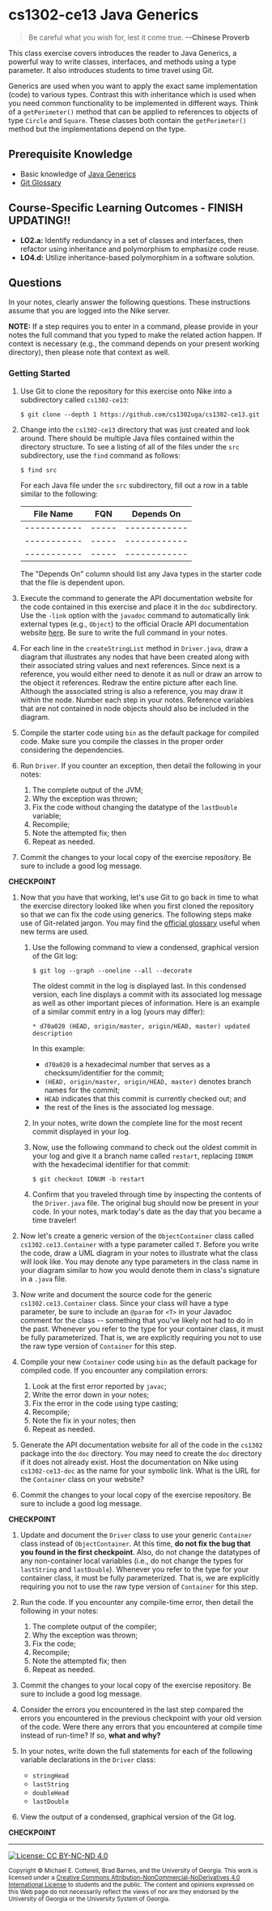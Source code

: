 # cs1302-ce13 Java Generics

> Be careful what you wish for, lest it come true.
> **--Chinese Proverb**

This class exercise covers introduces the reader to Java Generics, a powerful way to write classes,
interfaces, and methods using a type parameter. It also introduces students to time travel using Git.

Generics are used when you want to apply the exact same implementation (code) to various types.
Contrast this with inheritance which is used when you need common functionality to be implemented
in different ways. Think of a `getPerimeter()` method that can be applied to references to objects
of type `Circle` and `Square`. These classes both contain the `getPerimeter()` method but the
implementations depend on the type.

## Prerequisite Knowledge

* Basic knowledge of [Java Generics](https://github.com/cs1302uga/cs1302-tutorials/blob/master/generics/generic-classes/generic-classes.md)
* [Git Glossary](https://mirrors.edge.kernel.org/pub/software/scm/git/docs/gitglossary.html)

## Course-Specific Learning Outcomes - FINISH UPDATING!!

* **LO2.a:** Identify redundancy in a set of classes and interfaces, then refactor using inheritance and 
polymorphism to emphasize code reuse.
* **LO4.d:** Utilize  inheritance-based polymorphism in a software solution.
## Questions

In your notes, clearly answer the following questions. These instructions assume that you are 
logged into the Nike server. 

**NOTE:** If a step requires you to enter in a command, please provide in your notes the full 
command that you typed to make the related action happen. If context is necessary (e.g., the 
command depends on your present working directory), then please note that context as well.

### Getting Started

1. Use Git to clone the repository for this exercise onto Nike into a subdirectory called `cs1302-ce13`:

   ```
   $ git clone --depth 1 https://github.com/cs1302uga/cs1302-ce13.git
   ```

1. Change into the `cs1302-ce13` directory that was just created and look around. There should be
   multiple Java files contained within the directory structure. To see a listing of all of the 
   files under the `src` subdirectory, use the `find` command as follows:
   
   ```
   $ find src
   ```

   For each Java file under the `src` subdirectory, fill out a row in a table similar to the following:
   
   | File Name | FQN | Depends On |
   |-----------|-----|------------|
   |-----------|-----|------------|
   |-----------|-----|------------|
   |-----------|-----|------------|

   The "Depends On" column should list any Java types in the starter code that the file
   is dependent upon.
   
1. Execute the command to generate the API documentation website for the code contained in this exercise
   and place it in the `doc` subdirectory.
   Use the `-link` option with the `javadoc` command to automatically link external types (e.g., `Object`)
   to the official Oracle API documentation website
   [here](https://docs.oracle.com/javase/8/docs/api).
   Be sure to write the full command in your notes.

1. For each line in the `createStringList` method in `Driver.java`, draw a diagram that illustrates any nodes
   that have been created along with their associated string values and next references. Since next is a
   reference, you would either need to denote it as null or draw an arrow to the object it references.
   Redraw the entire picture after each line. Although the associated string is also a reference, you may
   draw it within the node. Number each step in your notes. Reference variables that are not contained in
   node objects should also be included in the diagram.

1. Compile the starter code using `bin` as the default package for compiled code. Make sure you compile
   the classes in the proper order considering the dependencies.
   
1. Run `Driver`. If you counter an exception, then detail the following in your notes:
   1. The complete output of the JVM;
   1. Why the exception was thrown;
   1. Fix the code without changing the datatype of the `lastDouble` variable;
   1. Recompile;
   1. Note the attempted fix; then
   1. Repeat as needed.

1. Commit the changes to your local copy of the exercise repository. Be sure to include a good log message.

**CHECKPOINT**

1. Now that you have that working, let's use Git to go back in time to what the exercise
   directory looked like when you first cloned the repository so that we can fix the code
   using generics. The following steps make use of Git-related jargon. You may find the
   [official glossary](https://mirrors.edge.kernel.org/pub/software/scm/git/docs/gitglossary.html)
   useful when new terms are used.

   1. Use the following command to view a condensed, graphical version of the Git log:

      ```
      $ git log --graph --oneline --all --decorate
      ```

      The oldest commit in the log is displayed last. In this condensed version, each
      line displays a commit with its associated log message as well as other important
      pieces of information. Here is an example of a similar commit entry in a log (yours
      may differ):
      
      ```
      * d70a020 (HEAD, origin/master, origin/HEAD, master) updated description      
      ```
      
      In this example:
      * `d70a020` is a hexadecimal number that serves as a checksum/identifier for the commit;
      * `(HEAD, origin/master, origin/HEAD, master)` denotes branch names for the commit;
      * `HEAD` indicates that this commit is currently checked out; and
      * the rest of the lines is the associated log message.
      
   1. In your notes, write down the complete line for the most recent commit displayed in your log.
   
   1. Now, use the following command to check out the oldest commit in your log and give
      it a branch name called `restart`, replacing `IDNUM` with the hexadecimal
      identifier for that commit:

      ```
      $ git checkout IDNUM -b restart
      ```
      
   1. Confirm that you traveled through time by inspecting the contents of the `Driver.java`
      file. The original bug should now be present in your code. In your notes, mark today's 
      date as the day that you became a time traveler!

1. Now let's create a generic version of the `ObjectContainer` class called
   `cs1302.ce13.Container` with a type parameter called `T`. Before you write the code,
   draw a UML diagram in your notes to illustrate what the class will look like.
   You may denote any type parameters in the class name in your diagram similar to
   how you would denote them in class's signature in a `.java` file.

1. Now write and document the source code for the generic `cs1302.ce13.Container` class.
   Since your class will have a type parameter, be sure to include an `@param` for `<T>`
   in your Javadoc comment for the class -- something that you've likely not had to do in
   the past.  Whenever you refer to the type for  your container class, it must be fully
   parameterized. That is, we are explicitly requiring you not to use the raw type
   version of `Container` for this step.

1. Compile your new `Container` code using `bin` as the default package for compiled code.
   If you encounter any compilation errors:
   
   1. Look at the first error reported by `javac`;
   1. Write the error down in your notes;
   1. Fix the error in the code using type casting;
   1. Recompile;
   1. Note the fix in your notes; then
   1. Repeat as needed.

1. Generate the API documentation website for all of the code in the `cs1302` package
   into the `doc` directory. You may need to create the `doc` directory if it does not already exist.
   Host the documentation on Nike using `cs1302-ce13-doc` as the name for your symbolic link.
   What is the URL for the `Container` class on your website?

1. Commit the changes to your local copy of the exercise repository.
   Be sure to include a good log message.

**CHECKPOINT**

1. Update and document the `Driver` class to use your generic `Container` class instead of
   `ObjectContainer`. At this time, **do not fix the bug that you found in the first checkpoint**.
   Also, do not change the datatypes of any non-container local variables
   (i.e., do not change the types for `lastString` and `lastDouble`). Whenever you refer to
   the type for your container class, it must be fully parameterized. That is, we are explicitly
   requiring you not to use the raw type version of `Container` for this step.

1. Run the code. If you encounter any compile-time error, then
   detail the following in your notes:
   1. The complete output of the compiler;
   1. Why the exception was thrown;
   1. Fix the code;
   1. Recompile;
   1. Note the attempted fix; then
   1. Repeat as needed.

1. Commit the changes to your local copy of the exercise repository.
   Be sure to include a good log message.

1. Consider the errors you encountered in the last step compared the errors you encountered
   in the previous checkpoint with your old version of the code. Were there any errors that you
   encountered at compile time instead of run-time? If so, **what and why?**

1. In your notes, write down the full statements for each of the following
   variable declarations in the `Driver` class:
   * `stringHead`
   * `lastString`
   * `doubleHead`
   * `lastDouble`

1. View the output of a condensed, graphical version of the Git log.

**CHECKPOINT**

<hr/>

[![License: CC BY-NC-ND 4.0](https://img.shields.io/badge/License-CC%20BY--NC--ND%204.0-lightgrey.svg)](http://creativecommons.org/licenses/by-nc-nd/4.0/)

<small>
Copyright &copy; Michael E. Cotterell, Brad Barnes, and the University of Georgia.
This work is licensed under a <a rel="license" href="http://creativecommons.org/licenses/by-nc-nd/4.0/">Creative Commons Attribution-NonCommercial-NoDerivatives 4.0 International License</a> to students and the public.
The content and opinions expressed on this Web page do not necessarily reflect the views of nor are they endorsed by the University of Georgia or the University System of Georgia.
</small>

